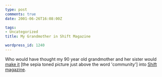 ```yaml
---
type: post
comments: true
date: 2001-06-26T16:08:00Z

tags:
- Uncategorized
title: My Grandmother in Shift Magazine

wordpress_id: 1240
---
```


Who would have thought my 90 year old grandmother and her sister would [make it](http://www.harrumph.com/shift.html) [the sepia toned picture just above the word 'community']  into [Shift magazine](http://www.shift.com/index.asp). 
